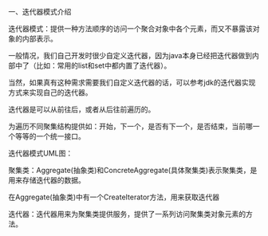 一、迭代器模式介绍

迭代器模式：提供一种方法顺序的访问一个聚合对象中各个元素，而又不暴露该对象的内部表示。

一般情况，我们自己开发时很少自定义迭代器，因为java本身已经把迭代器做到内部中了（比如：常用的list和set中都内置了迭代器）。

当然，如果真有这种需求需要我们自定义迭代器的话，可以参考jdk的迭代器实现方式来实现自己的迭代器。

迭代器是可以从前往后，或者从后往前遍历的。

为遍历不同聚集结构提供如：开始，下一个，是否有下一个，是否结束，当前哪一个等等的一个统一接口。

迭代器模式UML图：



聚集类：Aggregate(抽象类)和ConcreteAggregate(具体聚集类)表示聚集类，是用来存储迭代器的数据。

在Aggregate(抽象类)中有一个CreateIterator方法，用来获取迭代器

迭代器：迭代器用来为聚集类提供服务，提供了一系列访问聚集类对象元素的方法。